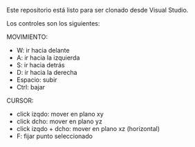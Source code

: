 Este repositorio está listo para ser clonado desde Visual Studio.

Los controles son los siguientes:

MOVIMIENTO:
- W: ir hacia delante
- A: ir hacia la izquierda
- S: ir hacia detrás
- D: ir hacia la derecha
- Espacio: subir
- Ctrl: bajar

CURSOR:
- click izqdo: mover en plano xy
- click dcho: mover en plano yz
- click izqdo + dcho: mover en plano xz (horizontal)
- F: fijar punto seleccionado
